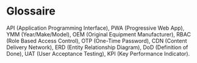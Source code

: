 # Glossaire
API (Application Programming Interface), PWA (Progressive Web App), YMM (Year/Make/Model), OEM (Original Equipment Manufacturer), RBAC (Role Based Access Control), OTP (One-Time Password), CDN (Content Delivery Network), ERD (Entity Relationship Diagram), DoD (Definition of Done), UAT (User Acceptance Testing), KPI (Key Performance Indicator).
